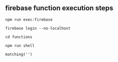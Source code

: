 ## firebase function execution steps

```
npm run exec:firebase
```

```
firebase login --no-localhost
```

```
cd functions
```

```
npm run shell
```

```
matching('')
```
